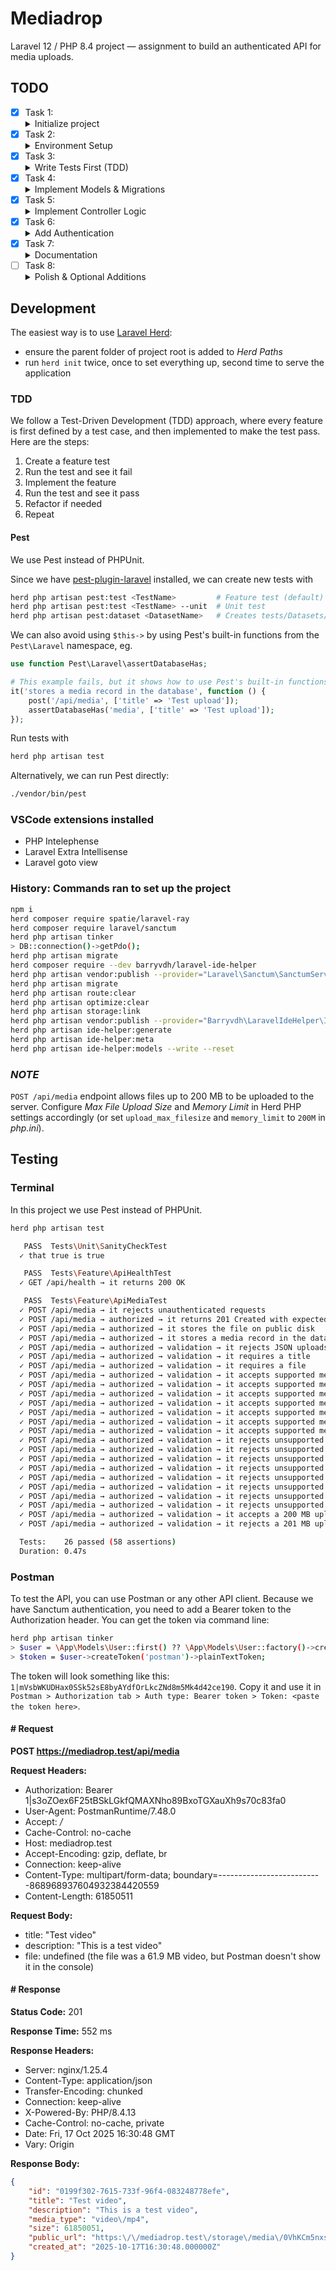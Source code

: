 # Mediadrop

Laravel 12 / PHP 8.4 project — assignment to build an authenticated API for media uploads.

## TODO

- [X] Task 1:
    <details>
    <summary>Initialize project</summary>
    <p>Use Laravel Herd to initialize the project. Use PHP 8.4 and Laravel 12. Replace PHPUnit with Pest. Initialize git repository and push to GitHub.</p>
    </details>
- [X] Task 2:
    <details>
    <summary>Environment Setup</summary>
    <p>Configure .env, set up postgres database (use Docker), run migrations, install and link required packages (Sanctum, Ray).</p>
    </details>
- [X] Task 3:
    <details>
    <summary>Write Tests First (TDD)</summary>
    <p>Create feature tests for the media upload endpoint covering authentication, validation, and database storage. One test, one implementation, then next test, next implementation, etc.</p>
    </details>
- [X] Task 4:
    <details>
    <summary>Implement Models & Migrations</summary>
    <p>Define the <code>Media</code> model with UUIDv7 IDs, create a migration including title, description, file path, media (MIME) type, and size columns.</p>
    </details>
- [X] Task 5:
    <details>
    <summary>Implement Controller Logic</summary>
    <p>Build <code>MediaController@store</code> to handle uploads, store files on the public disk, create DB records, and return metadata + public URL.</p>
    </details>
- [X] Task 6:
    <details>
    <summary>Add Authentication</summary>
    <p>Use Laravel Sanctum for token-based authentication and protect the API route with <code>auth:sanctum</code> middleware.</p>
    </details>
- [X] Task 7:
    <details>
    <summary>Documentation</summary>
    <p>Document setup steps, API endpoint details, and testing instructions in this README.</p>
    </details>
- [ ] Task 8:
    <details>
    <summary>Polish & Optional Additions</summary>
    <p>Run tests, clean up code, add Ray debugging, and consider extending with Livewire for a simple upload UI.</p>
    </details>

## Development

The easiest way is to use [Laravel Herd](https://herd.laravel.com/docs/macos/getting-started/installation):
- ensure the parent folder of project root is added to *Herd Paths*
- run `herd init` twice, once to set everything up, second time to serve the application

### TDD

We follow a Test-Driven Development (TDD) approach, where every feature is first defined by a test case, and then implemented to make the test pass. Here are the steps:

1. Create a feature test
2. Run the test and see it fail
3. Implement the feature
4. Run the test and see it pass
5. Refactor if needed
6. Repeat

#### Pest

We use Pest instead of PHPUnit.

Since we have [pest-plugin-laravel](https://pestphp.com/docs/plugins#content-laravel) installed, we can create new tests with

```bash
herd php artisan pest:test <TestName>         # Feature test (default)
herd php artisan pest:test <TestName> --unit  # Unit test
herd php artisan pest:dataset <DatasetName>   # Creates tests/Datasets/<DatasetName>.php
```

We can also avoid using `$this->` by using Pest's built-in functions from the `Pest\Laravel` namespace, eg.

```php
use function Pest\Laravel\assertDatabaseHas;

# This example fails, but it shows how to use Pest's built-in functions
it('stores a media record in the database', function () {
    post('/api/media', ['title' => 'Test upload']);
    assertDatabaseHas('media', ['title' => 'Test upload']);
});
```

Run tests with

```bash
herd php artisan test
```

Alternatively, we can run Pest directly:

```bash
./vendor/bin/pest
```

### VSCode extensions installed

- PHP Intelephense
- Laravel Extra Intellisense
- Laravel goto view

### History: Commands ran to set up the project

```bash
npm i
herd composer require spatie/laravel-ray
herd composer require laravel/sanctum
herd php artisan tinker
> DB::connection()->getPdo();
herd php artisan migrate
herd composer require --dev barryvdh/laravel-ide-helper
herd php artisan vendor:publish --provider="Laravel\Sanctum\SanctumServiceProvider"
herd php artisan migrate
herd php artisan route:clear
herd php artisan optimize:clear
herd php artisan storage:link
herd php artisan vendor:publish --provider="Barryvdh\LaravelIdeHelper\IdeHelperServiceProvider" --tag=config
herd php artisan ide-helper:generate
herd php artisan ide-helper:meta
herd php artisan ide-helper:models --write --reset
```

### *NOTE*

`POST /api/media` endpoint allows files up to 200 MB to be uploaded to the server. Configure *Max File Upload Size* and *Memory Limit* in Herd PHP settings accordingly (or set `upload_max_filesize` and `memory_limit` to `200M` in *php.ini*).

## Testing

### Terminal

In this project we use Pest instead of PHPUnit.

```bash
herd php artisan test

   PASS  Tests\Unit\SanityCheckTest
  ✓ that true is true                                                                                                                 0.01s

   PASS  Tests\Feature\ApiHealthTest
  ✓ GET /api/health → it returns 200 OK                                                                                               0.12s

   PASS  Tests\Feature\ApiMediaTest
  ✓ POST /api/media → it rejects unauthenticated requests                                                                             0.02s
  ✓ POST /api/media → authorized → it returns 201 Created with expected response shape                                                0.03s
  ✓ POST /api/media → authorized → it stores the file on public disk                                                                  0.01s
  ✓ POST /api/media → authorized → it stores a media record in the database                                                           0.01s
  ✓ POST /api/media → authorized → validation → it rejects JSON uploads with validation error                                         0.01s
  ✓ POST /api/media → authorized → validation → it requires a title                                                                   0.01s
  ✓ POST /api/media → authorized → validation → it requires a file
  ✓ POST /api/media → authorized → validation → it accepts supported media types with ('ok.jpg', 64, 'image/jpeg')
  ✓ POST /api/media → authorized → validation → it accepts supported media types with ('ok.png', 64, 'image/png')                     0.01s
  ✓ POST /api/media → authorized → validation → it accepts supported media types with ('ok.gif', 64, 'image/gif')                     0.01s
  ✓ POST /api/media → authorized → validation → it accepts supported media types with ('ok.webp', 64, 'image/webp')                   0.01s
  ✓ POST /api/media → authorized → validation → it accepts supported media types with ('ok.mp4', 1024, 'video/mp4')                   0.01s
  ✓ POST /api/media → authorized → validation → it accepts supported media types with ('ok.mov', 1024, 'video/quicktime')             0.01s
  ✓ POST /api/media → authorized → validation → it accepts supported media types with ('ok.webm', 1024, 'video/webm')                 0.01s
  ✓ POST /api/media → authorized → validation → it rejects unsupported media types with ('readme.txt', 4, 'text/plain')               0.01s
  ✓ POST /api/media → authorized → validation → it rejects unsupported media types with ('vector.svg', 10, 'image/svg+xml')           0.04s
  ✓ POST /api/media → authorized → validation → it rejects unsupported media types with ('photo.heic', 512, 'image/heic')             0.01s
  ✓ POST /api/media → authorized → validation → it rejects unsupported media types with ('photo.heif', 512, 'image/heif')             0.03s
  ✓ POST /api/media → authorized → validation → it rejects unsupported media types with ('track.mp3', 1024, 'audio/mpeg')             0.01s
  ✓ POST /api/media → authorized → validation → it rejects unsupported media types with ('movie.mkv', 2048, 'video/x-matroska')       0.01s
  ✓ POST /api/media → authorized → validation → it rejects unsupported media types with ('archive.zip', 64, 'application/zip')        0.01s
  ✓ POST /api/media → authorized → validation → it rejects unsupported media types with ('script.js', 5, 'application/javascript')    0.01s
  ✓ POST /api/media → authorized → validation → it accepts a 200 MB upload                                                            0.01s
  ✓ POST /api/media → authorized → validation → it rejects a 201 MB upload with validation error                                      0.01s

  Tests:    26 passed (58 assertions)
  Duration: 0.47s
```

### Postman

To test the API, you can use Postman or any other API client. Because we have Sanctum authentication, you need to add a Bearer token to the Authorization header. You can get the token via command line:

```bash
herd php artisan tinker
> $user = \App\Models\User::first() ?? \App\Models\User::factory()->create(['email' => 'tester@example.com']);
> $token = $user->createToken('postman')->plainTextToken;
```

The token will look something like this: `1|mVsbWKUDHax0SSk52sE8byAYdfOrLkcZNd8m5Mk4d42ce190`. Copy it and use it in `Postman > Authorization tab > Auth type: Bearer token > Token: <paste the token here>`.

#### # Request

**POST https://mediadrop.test/api/media**

**Request Headers:**

- Authorization: Bearer 1|s3oZOex6F25tBSkLGkfQMAXNho89BxoTGXauXh9s70c83fa0
- User-Agent: PostmanRuntime/7.48.0
- Accept: */*
- Cache-Control: no-cache
- Host: mediadrop.test
- Accept-Encoding: gzip, deflate, br
- Connection: keep-alive
- Content-Type: multipart/form-data; boundary=--------------------------868968937604932384420559
- Content-Length: 61850511

**Request Body:**

- title: "Test video"
- description: "This is a test video"
- file: undefined (the file was a 61.9 MB video, but Postman doesn't show it in the console)

#### # Response

**Status Code:** 201

**Response Time:** 552 ms

**Response Headers:**

- Server: nginx/1.25.4
- Content-Type: application/json
- Transfer-Encoding: chunked
- Connection: keep-alive
- X-Powered-By: PHP/8.4.13
- Cache-Control: no-cache, private
- Date: Fri, 17 Oct 2025 16:30:48 GMT
- Vary: Origin

**Response Body:**

```json
{
    "id": "0199f302-7615-733f-96f4-083248778efe",
    "title": "Test video",
    "description": "This is a test video",
    "media_type": "video\/mp4",
    "size": 61850051,
    "public_url": "https:\/\/mediadrop.test\/storage\/media\/0VhKCm5nxsPEEhfqvxn9lhfzGMuHO0tCEjTQOydj.mp4",
    "created_at": "2025-10-17T16:30:48.000000Z"
}
```
